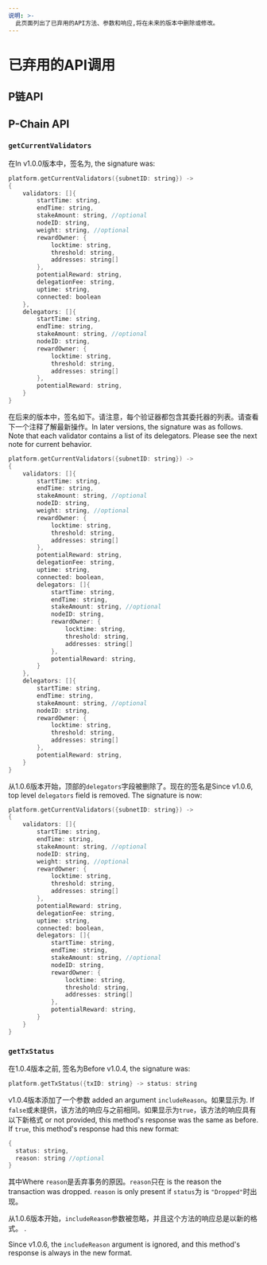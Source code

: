 ```yaml
---
说明: >-
  此页面列出了已弃用的API方法、参数和响应,将在未来的版本中删除或修改。
---
```


# 已弃用的API调用
## P链API


## P-Chain API

### `getCurrentValidators`

在In v1.0.0版本中，签名为, the signature was:

```cpp
platform.getCurrentValidators({subnetID: string}) ->
{
    validators: []{
        startTime: string,
        endTime: string,
        stakeAmount: string, //optional
        nodeID: string,
        weight: string, //optional
        rewardOwner: {
            locktime: string,
            threshold: string,
            addresses: string[]
        },
        potentialReward: string,
        delegationFee: string,
        uptime: string,
        connected: boolean
    },
    delegators: []{
        startTime: string,
        endTime: string,
        stakeAmount: string, //optional
        nodeID: string,
        rewardOwner: {
            locktime: string,
            threshold: string,
            addresses: string[]
        },
        potentialReward: string,
    }
}
```

在后来的版本中，签名如下。请注意，每个验证器都包含其委托器的列表。请查看下一个注释了解最新操作。In later versions, the signature was as follows. Note that each validator contains a list of its delegators. Please see the next note for current behavior.

```cpp
platform.getCurrentValidators({subnetID: string}) ->
{
    validators: []{
        startTime: string,
        endTime: string,
        stakeAmount: string, //optional
        nodeID: string,
        weight: string, //optional
        rewardOwner: {
            locktime: string,
            threshold: string,
            addresses: string[]
        },
        potentialReward: string,
        delegationFee: string,
        uptime: string,
        connected: boolean,
        delegators: []{
            startTime: string,
            endTime: string,
            stakeAmount: string, //optional
            nodeID: string,
            rewardOwner: {
                locktime: string,
                threshold: string,
                addresses: string[]
            },
            potentialReward: string,
        }
    },
    delegators: []{
        startTime: string,
        endTime: string,
        stakeAmount: string, //optional
        nodeID: string,
        rewardOwner: {
            locktime: string,
            threshold: string,
            addresses: string[]
        },
        potentialReward: string,
    }
}
```

从1.0.6版本开始，顶部的`delegators`字段被删除了。现在的签名是Since v1.0.6, top level `delegators` field is removed. The signature is now:

```cpp
platform.getCurrentValidators({subnetID: string}) ->
{
    validators: []{
        startTime: string,
        endTime: string,
        stakeAmount: string, //optional
        nodeID: string,
        weight: string, //optional
        rewardOwner: {
            locktime: string,
            threshold: string,
            addresses: string[]
        },
        potentialReward: string,
        delegationFee: string,
        uptime: string,
        connected: boolean,
        delegators: []{
            startTime: string,
            endTime: string,
            stakeAmount: string, //optional
            nodeID: string,
            rewardOwner: {
                locktime: string,
                threshold: string,
                addresses: string[]
            },
            potentialReward: string,
        }
    }
}
```

### `getTxStatus`

在1.0.4版本之前, 签名为Before v1.0.4, the signature was:

```cpp
platform.getTxStatus({txID: string} -> status: string
```

v1.0.4版本添加了一个参数 added an argument `includeReason`。如果显示为. If `false`或未提供，该方法的响应与之前相同。如果显示为`true`，该方法的响应具有以下新格式 or not provided, this method's response was the same as before. If `true`, this method's response had this new format:

```cpp
{
  status: string,
  reason: string //optional
}
```

其中Where `reason`是丢弃事务的原因。`reason`只在 is the reason the transaction was dropped. `reason` is only present if `status`为 is `"Dropped"`时出现。

从1.0.6版本开始，`includeReason`参数被忽略，并且这个方法的响应总是以新的格式。
.

Since v1.0.6, the `includeReason` argument is ignored, and this method's response is always in the new format.

<!--stackedit_data:
eyJoaXN0b3J5IjpbMjA0MjA5NDgzMywtMTg0NDc3OTk0MSwtMT
UxNjUyNDQ1MV19
-->